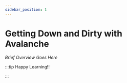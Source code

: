 ```yaml
---
sidebar_position: 1
---
```


# Getting Down and Dirty with Avalanche

_Brief Overview Goes Here_

:::tip Happy Learning!!

<QuestButton text="Go To Quest" link="https://app.stackup.dev/quest_page/getting-down-and-dirty-with-avalanche" />

:::

